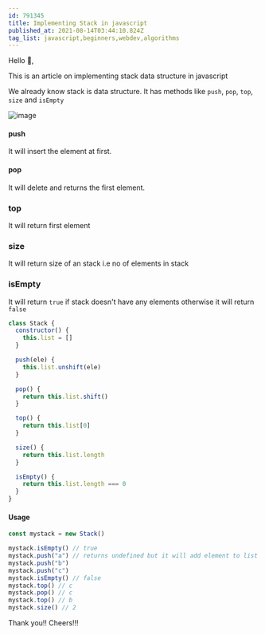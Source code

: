 ```yaml
---
id: 791345
title: Implementing Stack in javascript
published_at: 2021-08-14T03:44:10.824Z
tag_list: javascript,beginners,webdev,algorithms
---
```


Hello 👋,

This is an article on implementing stack data structure in javascript

We already know stack is data structure. It has methods like `push`, `pop`, `top`, `size` and `isEmpty`

![image](https://dev-to-uploads.s3.amazonaws.com/uploads/articles/3iyp6zgqunzf751vv7lc.png)

#### push

It will insert the element at first.

#### pop

It will delete and returns the first element.

### top

It will return first element

### size

It will return size of an stack i.e no of elements in stack

### isEmpty

It will return `true` if stack doesn't have any elements otherwise it will return `false`

```javascript
class Stack {
  constructor() {
    this.list = []
  }

  push(ele) {
    this.list.unshift(ele)
  }

  pop() {
    return this.list.shift()
  }

  top() {
    return this.list[0]
  }

  size() {
    return this.list.length
  }

  isEmpty() {
    return this.list.length === 0
  }
}
```

#### Usage

```javascript
const mystack = new Stack()

mystack.isEmpty() // true
mystack.push("a") // returns undefined but it will add element to list
mystack.push("b")
mystack.push("c")
mystack.isEmpty() // false
mystack.top() // c
mystack.pop() // c
mystack.top() // b
mystack.size() // 2
```

Thank you!!
Cheers!!!
